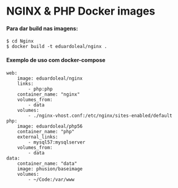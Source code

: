 # NGINX & PHP Docker images

#### Para dar build nas imagens:

```
$ cd Nginx
$ docker build -t eduardoleal/nginx .
```


#### Exemplo de uso com docker-compose
  ```
  web:
      image: eduardoleal/nginx
      links:
          - php:php
      container_name: "nginx"
      volumes_from:
          - data
      volumes:
          - ./nginx-vhost.conf:/etc/nginx/sites-enabled/default
  php:
      image: eduardoleal/php56
      container_name: "php"
      external_links:
          - mysql57:mysqlserver
      volumes_from:
          - data
  data:
      container_name: "data"
      image: phusion/baseimage
      volumes:
          - ~/Code:/var/www
  ```
